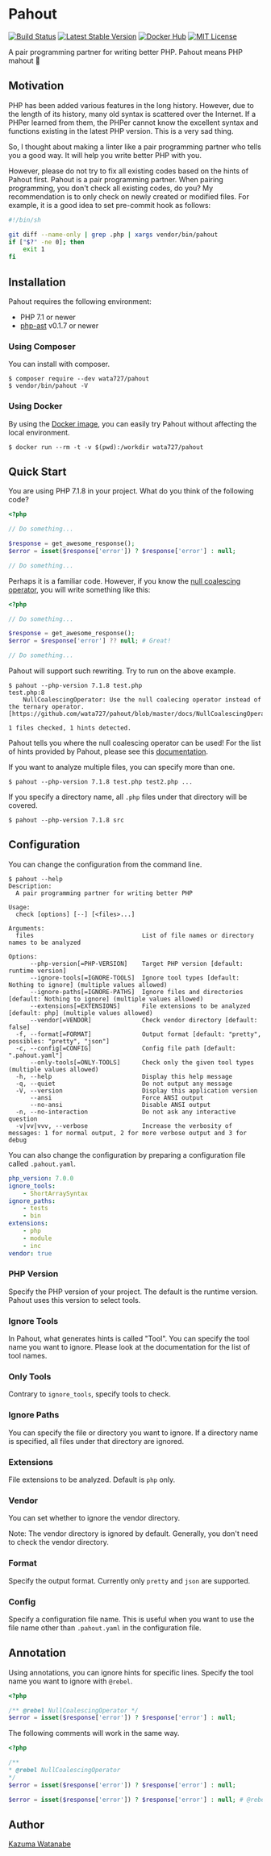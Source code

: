 # Pahout
[![Build Status](https://travis-ci.org/wata727/pahout.svg?branch=master)](https://travis-ci.org/wata727/pahout)
[![Latest Stable Version](https://poser.pugx.org/wata727/pahout/v/stable)](https://packagist.org/packages/wata727/pahout)
[![Docker Hub](https://img.shields.io/badge/docker-ready-blue.svg)](https://hub.docker.com/r/wata727/pahout/)
[![MIT License](http://img.shields.io/badge/license-MIT-blue.svg?style=flat)](LICENSE)

A pair programming partner for writing better PHP. Pahout means PHP mahout :elephant:

## Motivation

PHP has been added various features in the long history. However, due to the length of its history, many old syntax is scattered over the Internet. If a PHPer learned from them, the PHPer cannot know the excellent syntax and functions existing in the latest PHP version. This is a very sad thing.

So, I thought about making a linter like a pair programming partner who tells you a good way. It will help you write better PHP with you.

However, please do not try to fix all existing codes based on the hints of Pahout first. Pahout is a pair programming partner. When pairing programming, you don't check all existing codes, do you? My recommendation is to only check on newly created or modified files. For example, it is a good idea to set pre-commit hook as follows:

```sh
#!/bin/sh

git diff --name-only | grep .php | xargs vendor/bin/pahout
if ["$?" -ne 0]; then
    exit 1
fi
```

## Installation

Pahout requires the following environment:

- PHP 7.1 or newer
- [php-ast](https://github.com/nikic/php-ast) v0.1.7 or newer

### Using Composer

You can install with composer.

```
$ composer require --dev wata727/pahout
$ vendor/bin/pahout -V
```

### Using Docker

By using the [Docker image](https://hub.docker.com/r/wata727/pahout/), you can easily try Pahout without affecting the local environment.

```
$ docker run --rm -t -v $(pwd):/workdir wata727/pahout
```

## Quick Start

You are using PHP 7.1.8 in your project. What do you think of the following code?

```php
<?php

// Do something...

$response = get_awesome_response();
$error = isset($response['error']) ? $response['error'] : null;

// Do something...

```

Perhaps it is a familiar code. However, if you know the [null coalescing operator](https://secure.php.net/manual/en/language.operators.comparison.php#language.operators.comparison.coalesce), you will write something like this:

```php
<?php

// Do something...

$response = get_awesome_response();
$error = $response['error'] ?? null; # Great!

// Do something...

```

Pahout will support such rewriting. Try to run on the above example.

```
$ pahout --php-version 7.1.8 test.php
test.php:8
    NullCoalescingOperator: Use the null coalecing operator instead of the ternary operator. [https://github.com/wata727/pahout/blob/master/docs/NullCoalescingOperator.md]

1 files checked, 1 hints detected.
```

Pahout tells you where the null coalescing operator can be used! For the list of hints provided by Pahout, please see this [documentation](docs).

If you want to analyze multiple files, you can specify more than one.

```
$ pahout --php-version 7.1.8 test.php test2.php ...
```

If you specify a directory name, all `.php` files under that directory will be covered.

```
$ pahout --php-version 7.1.8 src
```

## Configuration

You can change the configuration from the command line.

```
$ pahout --help
Description:
  A pair programming partner for writing better PHP

Usage:
  check [options] [--] [<files>...]

Arguments:
  files                              List of file names or directory names to be analyzed

Options:
      --php-version[=PHP-VERSION]    Target PHP version [default: runtime version]
      --ignore-tools[=IGNORE-TOOLS]  Ignore tool types [default: Nothing to ignore] (multiple values allowed)
      --ignore-paths[=IGNORE-PATHS]  Ignore files and directories [default: Nothing to ignore] (multiple values allowed)
      --extensions[=EXTENSIONS]      File extensions to be analyzed [default: php] (multiple values allowed)
      --vendor[=VENDOR]              Check vendor directory [default: false]
  -f, --format[=FORMAT]              Output format [default: "pretty", possibles: "pretty", "json"]
  -c, --config[=CONFIG]              Config file path [default: ".pahout.yaml"]
      --only-tools[=ONLY-TOOLS]      Check only the given tool types (multiple values allowed)
  -h, --help                         Display this help message
  -q, --quiet                        Do not output any message
  -V, --version                      Display this application version
      --ansi                         Force ANSI output
      --no-ansi                      Disable ANSI output
  -n, --no-interaction               Do not ask any interactive question
  -v|vv|vvv, --verbose               Increase the verbosity of messages: 1 for normal output, 2 for more verbose output and 3 for debug
```

You can also change the configuration by preparing a configuration file called `.pahout.yaml`.

```yaml
php_version: 7.0.0
ignore_tools:
    - ShortArraySyntax
ignore_paths:
    - tests
    - bin
extensions:
    - php
    - module
    - inc
vendor: true
```

### PHP Version

Specify the PHP version of your project. The default is the runtime version. Pahout uses this version to select tools.

### Ignore Tools

In Pahout, what generates hints is called "Tool". You can specify the tool name you want to ignore. Please look at the documentation for the list of tool names.

### Only Tools

Contrary to `ignore_tools`, specify tools to check.

### Ignore Paths

You can specify the file or directory you want to ignore. If a directory name is specified, all files under that directory are ignored.

### Extensions

File extensions to be analyzed. Default is `php` only.

### Vendor

You can set whether to ignore the vendor directory.

Note: The vendor directory is ignored by default. Generally, you don't need to check the vendor directory.

### Format

Specify the output format. Currently only `pretty` and `json` are supported.

### Config

Specify a configuration file name. This is useful when you want to use the file name other than `.pahout.yaml` in the configuration file.

## Annotation

Using annotations, you can ignore hints for specific lines. Specify the tool name you want to ignore with `@rebel`.

```php
<?php

/** @rebel NullCoalescingOperator */
$error = isset($response['error']) ? $response['error'] : null;
```

The following comments will work in the same way.

```php
<?php

/**
* @rebel NullCoalescingOperator
*/
$error = isset($response['error']) ? $response['error'] : null;

$error = isset($response['error']) ? $response['error'] : null; # @rebel NullCoalescingOperator
```

## Author

[Kazuma Watanabe](https://github.com/wata727)
